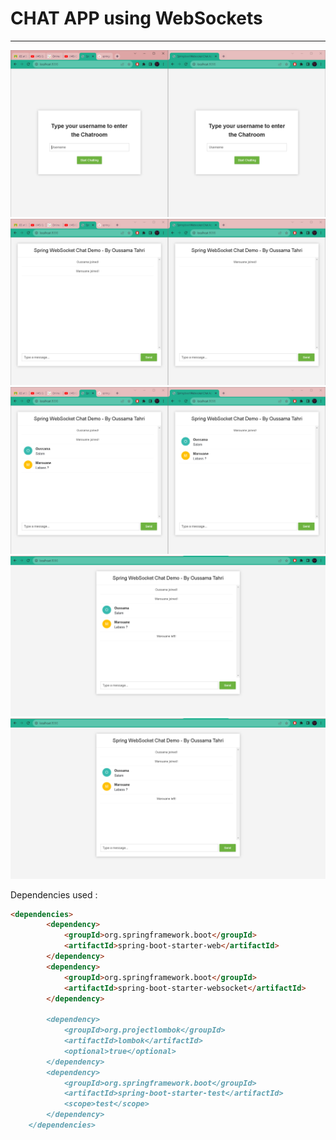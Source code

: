 # CHAT APP using WebSockets

<hr>

<img src="screenshots/openingPage.png">

<br>

<img src="screenshots/creatingUsers.png">

<br>

<img src="screenshots/SendingMessage.png">

<br>

<img src="screenshots/UserLeft.png">

<br>

<img src="screenshots/UserLeft.png">

<br>

Dependencies used :

```markdown
<dependencies>
        <dependency>
            <groupId>org.springframework.boot</groupId>
            <artifactId>spring-boot-starter-web</artifactId>
        </dependency>
        <dependency>
            <groupId>org.springframework.boot</groupId>
            <artifactId>spring-boot-starter-websocket</artifactId>
        </dependency>

        <dependency>
            <groupId>org.projectlombok</groupId>
            <artifactId>lombok</artifactId>
            <optional>true</optional>
        </dependency>
        <dependency>
            <groupId>org.springframework.boot</groupId>
            <artifactId>spring-boot-starter-test</artifactId>
            <scope>test</scope>
        </dependency>
    </dependencies>
```